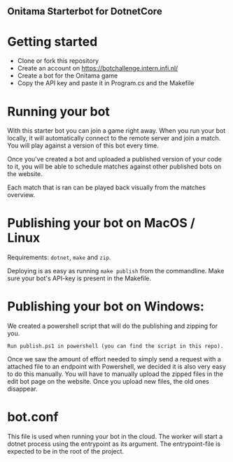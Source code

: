 ## Onitama Starterbot for DotnetCore

# Getting started
 - Clone or fork this repository
 - Create an account on https://botchallenge.intern.infi.nl/
 - Create a bot for the Onitama game
 - Copy the API key and paste it in Program.cs and the Makefile

# Running your bot

With this starter bot you can join a game right away. When you run your bot locally, it will automatically connect to the remote server and join a match. You will play against a version of this bot every time.

Once you've created a bot and uploaded a published version of your code to it, you will be able to schedule matches against other published bots on the website. 

Each match that is ran can be played back visually from the matches overview.

# Publishing your bot on MacOS / Linux

Requirements: `dotnet`, `make` and `zip`. 

Deploying is as easy as running `make publish` from the commandline. Make sure your bot's API-key is present in the Makefile.

# Publishing your bot on Windows:

We created a powershell script that will do the publishing and zipping for you. 
    
    Run publish.ps1 in powershell (you can find the script in this repo).

Once we saw the amount of effort needed to simply send a request with a attached file to an endpoint with Powershell, we decided it is also very easy to do this manually. 
You will have to manually upload the zipped files in the edit bot page on the website. Once you upload new files, the old ones disappear.

# bot.conf

This file is used when running your bot in the cloud. The worker will start a dotnet process using the entrypoint as its argument. The entrypoint-file is expected to be in the root of the project.
